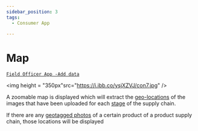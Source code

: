 ```yaml
---
sidebar_position: 3
tags:
  - Consumer App
  
---
```

# Map

[`Field Officer App -Add data`](../FOapp/AddData)

<p align="center">

<img height = "350px"src="https://i.ibb.co/ysjXZVJ/con7.jpg" />

</p>

A zoomable map is displayed which will extract the [geo-locations](../intro/#geo-locations) of the images that have been uploaded for each [stage](../intro#stage) of the supply chain.


If there are any [geotagged photos](../intro/#geotagged-photos) of a certain product of a product supply chain, those locations will be displayed
